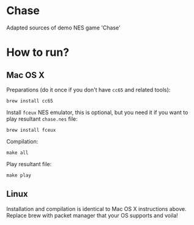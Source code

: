 # Chase

Adapted sources of demo NES game 'Chase'

# How to run?

## Mac OS X

Preparations (do it once if you don't have ``cc65`` and related tools):

```
brew install cc65
```

Install ``fceux`` NES emulator, this is optional, but you need it if you want to play resultant ``chase.nes`` file:

```
brew install fceux
```

Compilation:

```
make all
```

Play resultant file:

```
make play
```

## Linux

Installation and compilation is identical to Mac OS X instructions above. Replace brew with packet manager that your OS supports and voila!

